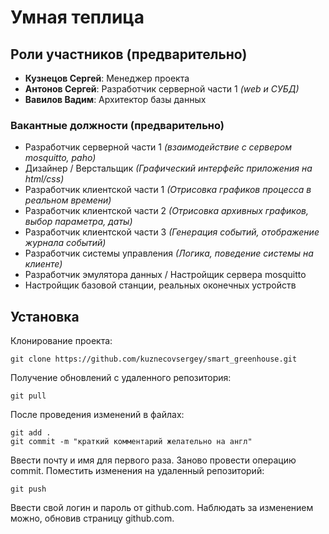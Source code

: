 # Умная теплица

## Роли участников (предварительно)
* **Кузнецов Сергей**: Менеджер проекта
* **Антонов Сергей**: Разработчик серверной части 1 _(web и СУБД)_
* **Вавилов Вадим**: Архитектор базы данных

### Вакантные должности (предварительно)
* Разработчик серверной части 1 _(взаимодействие с сервером mosquitto, paho)_ 
* Дизайнер / Верстальщик  _(Графический интерфейс приложения на html/css)_
* Разработчик клиентской части 1 _(Отрисовка графиков процесса в реальном времени)_
* Разработчик клиентской части 2 _(Отрисовка архивных графиков, выбор параметра, даты)_
* Разработчик клиентской части 3 _(Генерация событий, отображение журнала событий)_
* Разработчик системы управления _(Логика, поведение системы на клиенте)_
* Разработчик эмулятора данных / Настройщик сервера mosquitto
* Настройщик базовой станции, реальных оконечных устройств

## Установка
Клонирование проекта:
```
git clone https://github.com/kuznecovsergey/smart_greenhouse.git
```

Получение обновлений с удаленного репозитория:
```
git pull
```

После проведения изменений в файлах:
```
git add .
git commit -m "краткий комментарий желательно на англ"
```

Ввести почту и имя для первого раза. Заново провести операцию commit. Поместить изменения на удаленный репозиторий:
```
git push
```
Ввести свой логин и пароль от github.com. Наблюдать за изменением можно, обновив страницу github.com.

